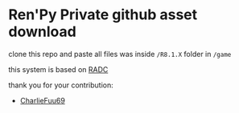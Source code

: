 # Ren'Py Private github asset download

clone this repo and paste all files was inside `/R8.1.X` folder in `/game`

this system is based on [RADC](https://github.com/CharlieFuu69/RenPy_Asset_Download_Complement)

thank you for your contribution:
- [CharlieFuu69](https://github.com/CharlieFuu69)
